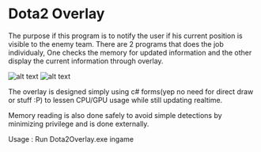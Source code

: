 # Dota2 Overlay
The purpose if this program is to notify the user if his current position is visible to the enemy team.
There are 2 programs that does the job individualy, One checks the memory for updated information and the other display the current information through overlay.

![alt text](https://i.ibb.co/T8TFdsH/Screenshot-12.png)
![alt text](https://i.ibb.co/b2x1WW2/Screenshot-13.png)

The overlay is designed simply using c# forms(yep no need for direct draw or stuff :P) to lessen CPU/GPU usage while still updating realtime.

Memory reading is also done safely to avoid simple detections by minimizing privilege and is done externally.

Usage :
Run Dota2Overlay.exe ingame
